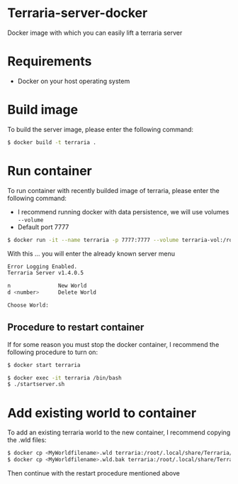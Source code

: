 # Terraria-server-docker
Docker image with which you can easily lift a terraria server

# Requirements
* Docker on your host operating system

# Build image
To build the server image, please enter the following command:
```sh
$ docker build -t terraria .
```

# Run container
To run container with recently builded image of terraria, please enter the following command:

* I recommend running docker with data persistence, we will use volumes `--volume`
* Default port 7777
```sh
$ docker run -it --name terraria -p 7777:7777 --volume terraria-vol:/root/.local/share/Terraria/Worlds terraria
```
With this ... you will enter the already known server menu
```sh
Error Logging Enabled.
Terraria Server v1.4.0.5

n               New World
d <number>      Delete World

Choose World:
```

## Procedure to restart container
If for some reason you must stop the docker container, I recommend the following procedure to turn on:
```sh
$ docker start terraria
```

```sh
$ docker exec -it terraria /bin/bash
$ ./startserver.sh
```

# Add existing world to container
To add an existing terraria world to the new container, I recommend copying the .wld files:

````sh
$ docker cp <MyWorldfilename>.wld terraria:/root/.local/share/Terraria/Worlds
$ docker cp <MyWorldfilename>.wld.bak terraria:/root/.local/share/Terraria/Worlds
````
Then continue with the restart procedure mentioned above